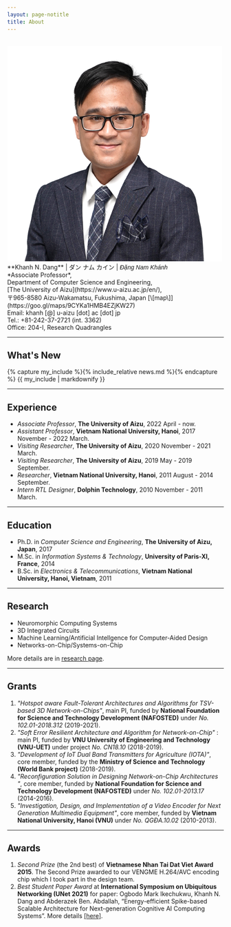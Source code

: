 ```yaml
---
layout: page-notitle
title: About
---
```

<br>
<img src="images/me_amory_tb.png" class="avatar" alt="Avatar">
**Khanh N. Dang**  |  ダン ナム カイン | <span style="font-family:'Arial'"><i>Đặng Nam Khánh</i> </span> <br>
*Associate Professor*,  <br> Department of Computer Science and Engineering, <br>
[The University of Aizu](https://www.u-aizu.ac.jp/en/), <br> 
〒965-8580 Aizu-Wakamatsu, Fukushima,  Japan  [\[map\]](https://goo.gl/maps/9CYKa1HMB4EZjKW27)<br>
Email: khanh [@] u-aizu [dot] ac [dot] jp <br>
Tel.: +81-242-37-2721 (int. 3362) <br>
Office: 204-I, Research Quadrangles<br>

---

## What's New 
{% capture my_include %}{% include_relative news.md %}{% endcapture %}
{{ my_include | markdownify }}

<!-- ---

# Biography

Khanh N. Dang received his Ph.D. degree from The University of Aizu, Japan in 2017. He got his M.Sc. from University of Paris-XI in 2014 and B.Sc. from Vietnam National University in 2011. He is currently an associate professor at The University of Aizu since April 2022. From 2017 to 2022, he was an assistant professor at VNU Key Laboratory for Smart Integrated Systems, VNU University of Engineering and Technology, Vietnam National University Hanoi (VNU), Hanoi Vietnam.  His research interests includeneuromorphic computing, 3D Integrated Circuits, Artificial Intelligence  for CAD, and fault-tolerant computing. -->


---

##  Experience
- *Associate Professor*, **The University of Aizu**, 2022 April - now.
- *Assistant Professor*, **Vietnam National University, Hanoi**, 2017 November - 2022 March.
- *Visiting Researcher*, **The University of Aizu**, 2020 November - 2021 March.
- *Visiting Researcher*, **The University of Aizu**, 2019 May - 2019 September.
- *Researcher*, **Vietnam National University, Hanoi**, 2011 August - 2014 September.
- *Intern RTL Designer*, **Dolphin Technology**, 2010 November - 2011 March.

---
 
## Education 
- Ph.D. in *Computer Science and Engineering*, **The University of Aizu, Japan**, 2017
- M.Sc. in *Information Systems & Technology*, **University of Paris-XI, France**,  2014
- B.Sc. in *Electronics & Telecommunications*, **Vietnam National University, Hanoi, Vietnam**, 2011

---

## Research

- Neuromorphic Computing Systems
- 3D Integrated Circuits
- Machine Learning/Antificial Intellgence for Computer-Aided Design
- Networks-on-Chip/Systems-on-Chip

More details are in [research page](./research.html).

---

## Grants 

1. *"Hotspot aware Fault-Tolerant Architectures and Algorithms for TSV-based 3D Network-on-Chips"*, main PI, funded by **National Foundation for Science and Technology Development (NAFOSTED)** under *No. 102.01-2018.312* (2019-2021).
1. *"Soft Error Resilient Architecture and Algorithm for Network-on-Chip"* : main PI, funded by **VNU University of Engineering and Technology (VNU-UET)** under project *No. CN18.10* (2018-2019).
1. *"Development of IoT Dual Band Transmitters for Agriculture (IOTA)"*, core member, funded by the **Ministry of Science and Technology (World Bank project)** (2018-2019).
1. *"Reconfiguration Solution in Designing Network-on-Chip Architectures "*, core member, funded by **National Foundation for Science and Technology Development (NAFOSTED)** under *No. 102.01-2013.17* (2014-2016).
1. *"Investigation, Design, and Implementation of a Video Encoder for Next Generation Multimedia Equipment"*, core member, funded by  **Vietnam National University, Hanoi (VNU)** under *No. QGĐA.10.02* (2010-2013).



---

## Awards

1. *Second Prize* (the 2nd best) of **Vietnamese Nhan Tai Dat Viet Award 2015**. The Second Prize awarded to our VENGME H.264/AVC encoding chip which I took part in the design team.
2. *Best Student Paper Award* at **International Symposium on Ubiquitous Networking (UNet 2021)** for paper:
Ogbodo Mark Ikechukwu, Khanh N. Dang and Abderazek Ben. Abdallah, “Energy-efficient Spike-based Scalable Architecture for Next-generation Cognitive AI Computing Systems”. More details [\[here\]](./2021/05/22/Best_Paper_Award_Unet.html).

